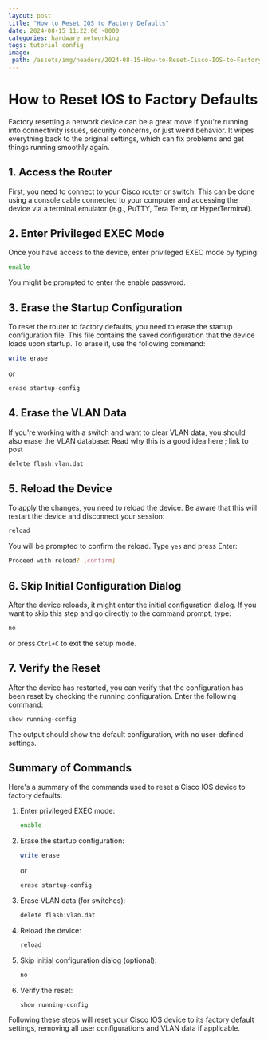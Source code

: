 ```yaml
---
layout: post
title: "How to Reset IOS to Factory Defaults"
date: 2024-08-15 11:22:00 -0000
categories: hardware networking
tags: tutorial config
image:
 path: /assets/img/headers/2024-08-15-How-to-Reset-Cisco-IOS-to-Factory-Defaults.webp
---
```


# How to Reset IOS to Factory Defaults

Factory resetting a network device can be a great move if you're running into connectivity issues, security concerns, or just weird behavior. It wipes everything back to the original settings, which can fix problems and get things running smoothly again. 

## 1. Access the Router
First, you need to connect to your Cisco router or switch. This can be done using a console cable connected to your computer and accessing the device via a terminal emulator (e.g., PuTTY, Tera Term, or HyperTerminal).

## 2. Enter Privileged EXEC Mode
Once you have access to the device, enter privileged EXEC mode by typing:

```sh
enable
```

You might be prompted to enter the enable password.

## 3. Erase the Startup Configuration
To reset the router to factory defaults, you need to erase the startup configuration file. This file contains the saved configuration that the device loads upon startup. To erase it, use the following command:

```sh
write erase
```

or

```sh
erase startup-config
```

## 4. Erase the VLAN Data
If you're working with a switch and want to clear VLAN data, you should also erase the VLAN database: Read why this is a good idea here ; link to post

```sh
delete flash:vlan.dat
```

## 5. Reload the Device
To apply the changes, you need to reload the device. Be aware that this will restart the device and disconnect your session:

```sh
reload
```

You will be prompted to confirm the reload. Type `yes` and press Enter:

```sh
Proceed with reload? [confirm]
```

## 6. Skip Initial Configuration Dialog
After the device reloads, it might enter the initial configuration dialog. If you want to skip this step and go directly to the command prompt, type:

```sh
no
```

or press `Ctrl+C` to exit the setup mode.

## 7. Verify the Reset
After the device has restarted, you can verify that the configuration has been reset by checking the running configuration. Enter the following command:

```sh
show running-config
```

The output should show the default configuration, with no user-defined settings.

## Summary of Commands
Here's a summary of the commands used to reset a Cisco IOS device to factory defaults:

1. Enter privileged EXEC mode:
    ```sh
    enable
    ```

2. Erase the startup configuration:
    ```sh
    write erase
    ```
    or
    ```sh
    erase startup-config
    ```

3. Erase VLAN data (for switches):
    ```sh
    delete flash:vlan.dat
    ```

4. Reload the device:
    ```sh
    reload
    ```

5. Skip initial configuration dialog (optional):
    ```sh
    no
    ```

6. Verify the reset:
    ```sh
    show running-config
    ```

Following these steps will reset your Cisco IOS device to its factory default settings, removing all user configurations and VLAN data if applicable.